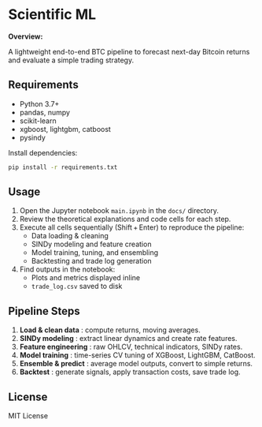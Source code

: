 
# Scientific ML

**Overview:**

A lightweight end-to-end BTC pipeline to forecast next-day Bitcoin returns and evaluate a simple trading strategy.

## Requirements

* Python 3.7+
* pandas, numpy
* scikit-learn
* xgboost, lightgbm, catboost
* pysindy

Install dependencies:

```bash
pip install -r requirements.txt
```

## Usage

1. Open the Jupyter notebook `main.ipynb` in the `docs/` directory.
2. Review the theoretical explanations and code cells for each step.
3. Execute all cells sequentially (Shift + Enter) to reproduce the pipeline:
   * Data loading & cleaning
   * SINDy modeling and feature creation
   * Model training, tuning, and ensembling
   * Backtesting and trade log generation
4. Find outputs in the notebook:
   * Plots and metrics displayed inline
   * `trade_log.csv` saved to disk

## Pipeline Steps

1. **Load & clean data** : compute returns, moving averages.
2. **SINDy modeling** : extract linear dynamics and create rate features.
3. **Feature engineering** : raw OHLCV, technical indicators, SINDy rates.
4. **Model training** : time-series CV tuning of XGBoost, LightGBM, CatBoost.
5. **Ensemble & predict** : average model outputs, convert to simple returns.
6. **Backtest** : generate signals, apply transaction costs, save trade log.

## License

MIT License
